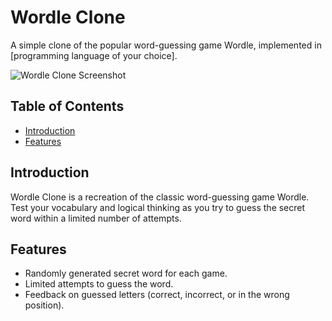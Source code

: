 # Wordle Clone

A simple clone of the popular word-guessing game Wordle, implemented in [programming language of your choice].

![Wordle Clone Screenshot](screenshot.png)

## Table of Contents
- [Introduction](#introduction)
- [Features](#features)

## Introduction

Wordle Clone is a recreation of the classic word-guessing game Wordle. Test your vocabulary and logical thinking as you try to guess the secret word within a limited number of attempts.

## Features

- Randomly generated secret word for each game.
- Limited attempts to guess the word.
- Feedback on guessed letters (correct, incorrect, or in the wrong position).

